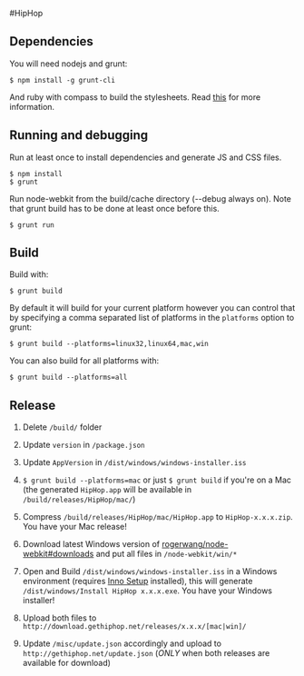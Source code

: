 #HipHop

## Dependencies

You will need nodejs and grunt:

    $ npm install -g grunt-cli

And ruby with compass to build the stylesheets. Read [this](http://thesassway.com/beginner/getting-started-with-sass-and-compass) for more information.

## Running and debugging

Run at least once to install dependencies and generate JS and CSS files.

    $ npm install
    $ grunt

Run node-webkit from the build/cache directory (--debug always on). Note that grunt build has to be done at least once before this.

    $ grunt run

## Build

Build with:

    $ grunt build

By default it will build for your current platform however you can control that
by specifying a comma separated list of platforms in the `platforms` option to
grunt:

    $ grunt build --platforms=linux32,linux64,mac,win

You can also build for all platforms with:

    $ grunt build --platforms=all

## Release

1. Delete `/build/` folder

2. Update `version` in `/package.json`

3. Update `AppVersion` in `/dist/windows/windows-installer.iss`

4. `$ grunt build --platforms=mac` or just `$ grunt build` if you're on a Mac (the generated `HipHop.app` will be available in `/build/releases/HipHop/mac/`)

5. Compress `/build/releases/HipHop/mac/HipHop.app` to `HipHop-x.x.x.zip`. You have your Mac release!

6. Download latest Windows version of [rogerwang/node-webkit#downloads](https://github.com/rogerwang/node-webkit#downloads) and put all files in `/node-webkit/win/*`

7. Open and Build `/dist/windows/windows-installer.iss` in a Windows environment (requires [Inno Setup](http://www.jrsoftware.org/isdl.php#stable) installed), this will generate `/dist/windows/Install HipHop x.x.x.exe`. You have your Windows installer!

8. Upload both files to `http://download.gethiphop.net/releases/x.x.x/[mac|win]/`

9. Update `/misc/update.json` accordingly and upload to `http://gethiphop.net/update.json` (*ONLY* when both releases are available for download)
